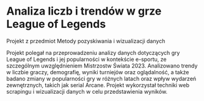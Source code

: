 # Analiza liczb i trendów w grze League of Legends
Projekt z przedmiot Metody pozyskiwania i wizualizacji danych

Projekt polegał na przeprowadzeniu analizy danych dotyczących gry League of Legends i jej popularności w kontekście e-sportu, ze szczególnym uwzględnieniem Mistrzostw Świata 2023. Analizowano trendy w liczbie graczy, demografię, wyniki turniejów oraz oglądalność, a także badano zmiany w popularności gry w różnych latach oraz wpływ wydarzeń zewnętrznych, takich jak serial Arcane. Projekt wykorzystał techniki web scrapingu i wizualizacji danych w celu przedstawienia wyników.
